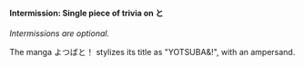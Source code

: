 
#### Intermission: Single piece of trivia on と


*Intermissions are optional.*


The manga よつばと！ stylizes its title as "YOTSUBA&!", with an ampersand.


